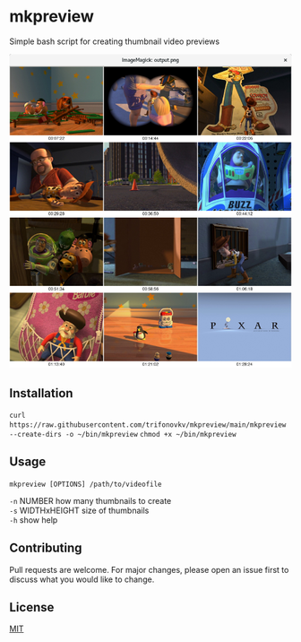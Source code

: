# mkpreview
Simple bash script for creating thumbnail video previews

![screenshot](https://github.com/trifonovkv/mkpreview/blob/main/screenshot.png)  

## Installation
`curl https://raw.githubusercontent.com/trifonovkv/mkpreview/main/mkpreview --create-dirs -o ~/bin/mkpreview`
`chmod +x ~/bin/mkpreview`

## Usage
`mkpreview [OPTIONS] /path/to/videofile`

   `-n` NUMBER        how many thumbnails to create  
   `-s` WIDTHxHEIGHT  size of thumbnails  
   `-h`               show help   

## Contributing
Pull requests are welcome. For major changes, please open an issue first to discuss what you would like to change.

## License
[MIT](https://choosealicense.com/licenses/mit/)
